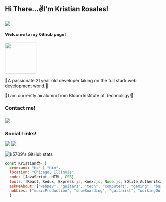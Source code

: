 <div>
  <h2>Hi There...✌I'm Kristian Rosales!</h2>
  <img src='https://komarev.com/ghpvc/?username=k5709&color=green'>
</div>

<div id="header" >
  <h4>Welcome to my Github page!</h4>
  <img src="https://media.giphy.com/media/M9gbBd9nbDrOTu1Mqx/giphy.gif" width="100"/>
</div>  

<p >🎇A passionate 21 year old developer taking on the full stack web development world.🎇</p>
<p a>📙I am currently an alumni from Bloom Institute of Technology!📙</p>

<div id="contact-me">
  <h3>Contact me!<h3>
  <img src='https://img.shields.io/badge/-r.kristian40@gmail.com-c14438?style=flat-square&logo=Gmail&logoColor=white&link=mailto:r.kristian40@gmail.com)](mailto:r.kristian40@gmail.com'></br>
  
</div>

<div id='social-badges'>
  <h3>Social Links!</h3>
  <img src='https://img.shields.io/badge/-Kristian Rosales-blue?style=flat-square&logo=Linkedin&logoColor=white&link=https://www.linkedin.com/in/kristian-rosales/)](https://www.linkedin.com/in/kristian-rosales/')>
  <img src="https://img.shields.io/badge/@Kristian Rosales-yellow.svg?logo=slack">
</div>


![k5709's GitHub stats](https://github-readme-stats.vercel.app/api?username=k5709&theme=dark&show_icons=true)  
  
  ```javascript
const Kristian😎= {
    pronouns: "He" | "Him",
    location: "Chicago, Illinois",
    code: [JavaScript, HTML, CSS],
    tools: [React, Redux, Express.js, Knex.js, Node.js, SQlite,Authenitcation & Authorization, Axios, Yup, Cypress, JSX, Git, Jest, Hooks, JWT],
    askMeAbout: ["webDev", "guitars", "tech", "computers", "gaming", "basically any sport (excluding hockey)" ],
    hobbies: ["musicProduction", "snowBoarding", "guitarist", "workingOut", "gaming"]
    }
```

